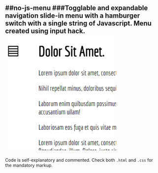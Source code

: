 ##no-js-menu
###Togglable and expandable navigation slide-in menu with a hamburger switch with a single string of Javascript.
Menu created using input hack.
![no-js-menu awesome gif](no-js-menu.gif)  
----------
Code is self-explanatory and commented.
Check both `.html` and `.css` for the mandatory markup.